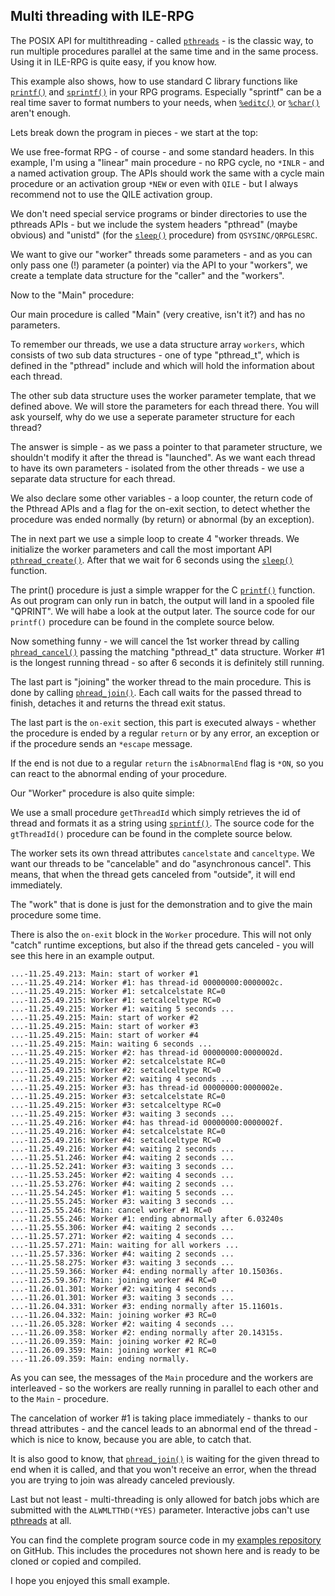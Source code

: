 ## Multi threading with ILE-RPG

The POSIX API for multithreading - called [`pthreads`](https://man7.org/linux/man-pages/man7/pthreads.7.html) - is the classic way, to run multiple procedures parallel at the same time and in the same process. Using it in ILE-RPG is quite easy, if you know how.

This example also shows, how to use standard C library functions like [`printf()`](https://man7.org/linux/man-pages/man3/printf.3.html) and [`sprintf()`](https://man7.org/linux/man-pages/man3/sprintf.3p.html) in your RPG programs. Especially "sprintf" can be a real time saver to format numbers to your needs, when [`%editc()`](https://www.ibm.com/docs/en/i/7.5?topic=functions-editc-edit-value-using-editcode) or [`%char()`](https://www.ibm.com/docs/en/i/7.5?topic=functions-char-convert-character-data) aren't enough.

Lets break down the program in pieces - we start at the top:

<script src="https://gist.github.com/qpgmr-de/f14b15fb3e7cb2cc91b6699a8f52f680.js?file=part01.rpgle"></script>

We use free-format RPG - of course - and some standard headers. In this example, I'm using a "linear" main procedure - no RPG cycle, no `*INLR` - and a named activation group. The APIs should work the same with a cycle main procedure or an activation group `*NEW` or even with `QILE` - but I always recommend not to use the QILE activation group.

We don't need special service programs or binder directories to use the pthreads APIs - but we include the system headers "pthread" (maybe obvious) and "unistd" (for the [`sleep()`](https://man7.org/linux/man-pages/man3/sleep.3.html) procedure) from `QSYSINC/QRPGLESRC`.

We want to give our "worker" threads some parameters - and as you can only pass one (!) parameter (a pointer) via the API to your "workers", we create a template data structure for the "caller" and the "workers".

Now to the "Main" procedure:

<script src="https://gist.github.com/qpgmr-de/f14b15fb3e7cb2cc91b6699a8f52f680.js?file=part02.rpgle"></script>

Our main procedure is called "Main" (very creative, isn't it?) and has no parameters.

To remember our threads, we use a data structure array `workers`, which consists of two sub data structures - one of type "pthread_t", which is 
defined in the "pthread" include and which will hold the information about each thread.

The other sub data structure uses the worker parameter template, that we defined above. We will store the parameters for each thread there. You will ask yourself, why do we use a seperate parameter structure for each thread?

The answer is simple - as we pass a pointer to that parameter structure, we shouldn't modify it after the thread is "launched". As we want each thread to have its own parameters - isolated from the other threads - we use a separate data structure for each thread.

<script src="https://gist.github.com/qpgmr-de/f14b15fb3e7cb2cc91b6699a8f52f680.js?file=part03.rpgle"></script>

We also declare some other variables - a loop counter, the return code of the Pthread APIs and a flag for the on-exit section, to detect whether the procedure was ended normally (by return) or abnormal (by an exception).

<script src="https://gist.github.com/qpgmr-de/f14b15fb3e7cb2cc91b6699a8f52f680.js?file=part04.rpgle"></script>

The in next part we use a simple loop to create 4 "worker 
threads. We initialize the worker parameters and call the most important API 
[`pthread_create()`](https://www.ibm.com/docs/en/i/7.5?topic=ssw_ibm_i_75/apis/users_14.html). After that we wait for 6 seconds using the [`sleep()`](https://man7.org/linux/man-pages/man3/sleep.3.html) function.

The print() procedure is just a simple wrapper for the C [`printf()`](https://man7.org/linux/man-pages/man3/printf.3.html) function. As out 
program can only run in batch, the output will land in a spooled file "QPRINT". We will habe a look at the output later. The source code for our `printf()` procedure can be found in the complete source below.

<script src="https://gist.github.com/qpgmr-de/f14b15fb3e7cb2cc91b6699a8f52f680.js?file=part05.rpgle"></script>

Now something funny - we will cancel the 1st worker thread by calling 
[`phread_cancel()`](https://www.ibm.com/docs/en/i/7.5?topic=ssw_ibm_i_75/apis/users_39.html) passing the matching "pthread_t" data structure. Worker #1 is the longest running thread - so after 6 seconds it is definitely still running.

<script src="https://gist.github.com/qpgmr-de/f14b15fb3e7cb2cc91b6699a8f52f680.js?file=part06.rpgle"></script>

The last part is "joining" the worker thread to the main procedure. This is done by calling [`phread_join()`](https://www.ibm.com/docs/en/i/7.5?topic=ssw_ibm_i_75/apis/users_25.html). Each call waits for the passed thread to finish, detaches it and returns the thread exit status.

<script src="https://gist.github.com/qpgmr-de/f14b15fb3e7cb2cc91b6699a8f52f680.js?file=part06.rpgle"></script>

The last part is the `on-exit` section, this part is executed always - whether the procedure is ended by a regular `return` or by any error, an exception or if the procedure sends an `*escape` message. 

If the end is not due to a regular `return` the `isAbnormalEnd` flag is `*ON`, so you can react to the abnormal ending of your procedure.

Our "Worker" procedure is also quite simple:

<script src="https://gist.github.com/qpgmr-de/f14b15fb3e7cb2cc91b6699a8f52f680.js?file=part08.rpgle"></script>

We use a small procedure `getThreadId` which simply retrieves the id of thread and formats it as a string using 
[`sprintf()`](https://man7.org/linux/man-pages/man3/sprintf.3p.html). 
The source code for the `gtThreadId()` procedure can be found in the complete source below.

The worker sets its own thread attributes `cancelstate` and `canceltype`. We want our threads to be "cancelable" and do "asynchronous cancel". This means, that when the thread gets canceled from "outside", it will end immediately.

<script src="https://gist.github.com/qpgmr-de/f14b15fb3e7cb2cc91b6699a8f52f680.js?file=part09.rpgle"></script>

The "work" that is done is just for the demonstration and to give the main procedure 
some time.

<script src="https://gist.github.com/qpgmr-de/f14b15fb3e7cb2cc91b6699a8f52f680.js?file=part10.rpgle"></script>

There is also the `on-exit` block in the `Worker` procedure. This will not only "catch" runtime exceptions, but also if the thread gets canceled - you will see this here in an example output.

```
...-11.25.49.213: Main: start of worker #1
...-11.25.49.214: Worker #1: has thread-id 00000000:0000002c.
...-11.25.49.215: Worker #1: setcalcelstate RC=0
...-11.25.49.215: Worker #1: setcalceltype RC=0
...-11.25.49.215: Worker #1: waiting 5 seconds ...
...-11.25.49.215: Main: start of worker #2
...-11.25.49.215: Main: start of worker #3
...-11.25.49.215: Main: start of worker #4
...-11.25.49.215: Main: waiting 6 seconds ...
...-11.25.49.215: Worker #2: has thread-id 00000000:0000002d.
...-11.25.49.215: Worker #2: setcalcelstate RC=0
...-11.25.49.215: Worker #2: setcalceltype RC=0
...-11.25.49.215: Worker #2: waiting 4 seconds ...
...-11.25.49.215: Worker #3: has thread-id 00000000:0000002e.
...-11.25.49.215: Worker #3: setcalcelstate RC=0
...-11.25.49.215: Worker #3: setcalceltype RC=0
...-11.25.49.215: Worker #3: waiting 3 seconds ...
...-11.25.49.216: Worker #4: has thread-id 00000000:0000002f.
...-11.25.49.216: Worker #4: setcalcelstate RC=0
...-11.25.49.216: Worker #4: setcalceltype RC=0
...-11.25.49.216: Worker #4: waiting 2 seconds ...
...-11.25.51.246: Worker #4: waiting 2 seconds ...
...-11.25.52.241: Worker #3: waiting 3 seconds ...
...-11.25.53.245: Worker #2: waiting 4 seconds ...           
...-11.25.53.276: Worker #4: waiting 2 seconds ...
...-11.25.54.245: Worker #1: waiting 5 seconds ...
...-11.25.55.245: Worker #3: waiting 3 seconds ...
...-11.25.55.246: Main: cancel worker #1 RC=0
...-11.25.55.246: Worker #1: ending abnormally after 6.03240s
...-11.25.55.306: Worker #4: waiting 2 seconds ...
...-11.25.57.271: Worker #2: waiting 4 seconds ...
...-11.25.57.271: Main: waiting for all workers ...
...-11.25.57.336: Worker #4: waiting 2 seconds ...
...-11.25.58.275: Worker #3: waiting 3 seconds ...
...-11.25.59.366: Worker #4: ending normally after 10.15036s.
...-11.25.59.367: Main: joining worker #4 RC=0
...-11.26.01.301: Worker #2: waiting 4 seconds ...
...-11.26.01.301: Worker #3: waiting 3 seconds ...
...-11.26.04.331: Worker #3: ending normally after 15.11601s.
...-11.26.04.332: Main: joining worker #3 RC=0
...-11.26.05.328: Worker #2: waiting 4 seconds ...
...-11.26.09.358: Worker #2: ending normally after 20.14315s.
...-11.26.09.359: Main: joining worker #2 RC=0
...-11.26.09.359: Main: joining worker #1 RC=0
...-11.26.09.359: Main: ending normally.
```

As you can see, the messages of the `Main` procedure and the workers are interleaved - so the workers are really running in parallel to each other
and to the `Main` - procedure.

The cancelation of worker #1 is taking place immediately - thanks to our thread attributes - and the cancel leads to an abnormal end of the thread - which is nice to know, because you are able, to catch that. 

It is also good to know, that 
[`phread_join()`](https://www.ibm.com/docs/en/i/7.5?topic=ssw_ibm_i_75/apis/users_25.html) is waiting for the given thread to 
end when it is called, and that you won't receive an error, when the thread you are trying to join was already canceled previously.

Last but not least - multi-threading is only allowed for batch jobs which are submitted with the `ALWMLTTHD(*YES)` parameter. Interactive jobs can't use [pthreads](https://man7.org/linux/man-pages/man7/pthreads.7.html) at all.

You can find the complete program source code in my [examples repository](https://github.com/qpgmr-de/examples/blob/main/athread.rpgle) on GitHub. This includes the procedures not shown here and is ready to be cloned or copied and compiled.

I hope you enjoyed this small example.
